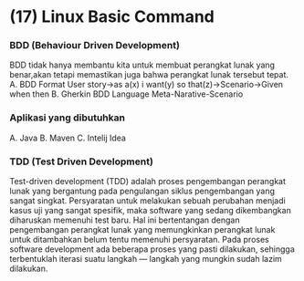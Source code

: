 # (17) Linux Basic Command

### BDD (Behaviour Driven Development)
BDD tidak hanya membantu kita untuk membuat perangkat lunak yang benar,akan tetapi memastikan juga bahwa perangkat lunak tersebut tepat.
A. BDD Format
User story->as a(x) i want(y) so that(z)->Scenario->Given when then
B. Gherkin BDD Language
Meta-Narative-Scenario

### Aplikasi yang dibutuhkan 
A. Java B. Maven C. Intelij Idea

### TDD (Test Driven Development)
Test-driven development (TDD) adalah proses pengembangan perangkat lunak yang bergantung pada pengulangan siklus pengembangan yang sangat singkat. Persyaratan untuk melakukan sebuah perubahan menjadi kasus uji yang sangat spesifik, maka software yang sedang dikembangkan diharuskan memenuhi test baru. Hal ini bertentangan dengan pengembangan perangkat lunak yang memungkinkan perangkat lunak untuk ditambahkan belum tentu memenuhi persyaratan. Pada proses software development ada beberapa proses yang pasti dilakukan, sehingga terbentuklah iterasi suatu langkah — langkah yang mungkin sudah lazim dilakukan.